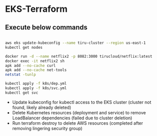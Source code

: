 # EKS-Terraform

## Execute below commands
```bash

aws eks update-kubeconfig --name tiru-cluster --region us-east-1
kubectl get nodes
```

```bash
docker run -d --name netflix2 -p 8082:3000 tirucloud/netflix:latest
docker exec -it netflix2 sh
apk add --no-cache curl
apk add --no-cache net-tools
netstat -tunlp

kubectl apply -f k8s/dep.yml
kubectl apply -f k8s/svc.yml
kubectl get svc
```
- Update kubeconfig for kubectl access to the EKS cluster (cluster not found, likely already deleted)
- Delete Kubernetes resources (deployment and service) to remove LoadBalancer dependencies (failed due to cluster deletion)
- Run terraform destroy to delete AWS resources (completed after removing lingering security group)
